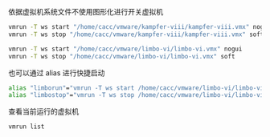 依据虚拟机系统文件不使用图形化进行开关虚拟机

```bash
vmrun -T ws start "/home/cacc/vmware/kampfer-viii/kampfer-viii.vmx" nogui
vmrun -T ws stop "/home/cacc/vmware/kampfer-viii/kampfer-viii.vmx" soft
```

```bash
vmrun -T ws start "/home/cacc/vmware/limbo-vi/limbo-vi.vmx" nogui
vmrun -T ws stop "/home/cacc/vmware/limbo-vi/limbo-vi.vmx" soft
```

也可以通过 alias 进行快捷启动

```bash
alias "limborun"="vmrun -T ws start /home/cacc/vmware/limbo-vi/limbo-vi.vmx nogui"
alias "limbostop"="vmrun -T ws stop /home/cacc/vmware/limbo-vi/limbo-vi.vmx soft"
```



查看当前运行的虚拟机

```bash
vmrun list
```



